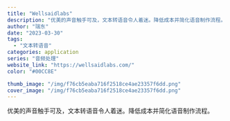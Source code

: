```yaml
---
title: "Wellsaidlabs"
description: "优美的声音触手可及，文本转语音令人着迷。降低成本并简化语音制作流程。"
author: "瑞东"
date: "2023-03-30"
tags:
  - "文本转语音"
categories: application
series: "音频处理"
website_link: "https://wellsaidlabs.com/"
color: "#00CC8E"

thumb_image: "/img/f76cb5eaba716f2518ce4ae23357f6dd.png"
cover_image: "/img/f76cb5eaba716f2518ce4ae23357f6dd.png"
---
```


优美的声音触手可及，文本转语音令人着迷。降低成本并简化语音制作流程。